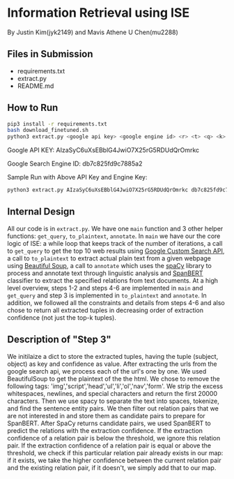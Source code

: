 # Information Retrieval using ISE
By Justin Kim(jyk2149) and Mavis Athene U Chen(mu2288)

## Files in Submission
- requirements.txt
- extract.py
- README.md

## How to Run

```bash
pip3 install -r requirements.txt
bash download_finetuned.sh
python3 extract.py <google api key> <google engine id> <r> <t> <q> <k>
```
Google API KEY: AIzaSyC6uXsEBblG4JwiO7X25rG5RDUdQrOmrkc

Google Search Engine ID: db7c825fd9c7885a2

Sample Run with Above API Key and Engine Key:

```bash
python3 extract.py AIzaSyC6uXsEBblG4JwiO7X25rG5RDUdQrOmrkc db7c825fd9c7885a2 4 .7 "bill gates microsoft" 10
```


## Internal Design

All our code is in `extract.py`. We have one `main` function and 3 other helper functions: `get_query`, `to_plaintext`, `annotate`. In `main` we have our the core logic of ISE: a while loop that keeps track of the number of iterations, a call to `get_query` to get the top 10 web results using [Google Custom Search API](https://developers.google.com/custom-search/), a call to `to_plaintext` to extract actual plain text from a given webpage using [Beautiful Soup](https://www.crummy.com/software/BeautifulSoup/bs4/doc/), a call to `annotate` which uses the [spaCy](https://spacy.io/) library to process and annotate text through linguistic analysis and [SpanBERT](https://github.com/gkaramanolakis/SpanBERT) classifier to extract the specified relations from text documents. At a high level overview, steps 1-2 and steps 4-6 are implemented in `main` and `get_query` and step 3 is implemented in `to_plaintext` and `annotate`. In addition, we followed all the constraints and details from steps 4-6 and also chose to return all extracted tuples in decreasing order of extraction confidence (not just the top-k tuples). 

## Description of "Step 3"

We initilaize a dict to store the extracted tuples, having the tuple (subject, object) as key and confidence as value. After extracting the urls from the google search api, we process each of the url's one by one. We used BeautifulSoup to get the plaintext of the the html. We chose to remove the following tags: 'img','script','head','ul','li','ol','nav','form'. We strip the excess whitespaces, newlines, and special characters and return the first 20000 characters. Then we use spacy to separate the text into spaces, tokenize, and find the sentence entity pairs. We then filter out relation pairs that we are not interested in and store them as candidate pairs to prepare for SpanBERT. After SpaCy returns candidate pairs, we used SpanBERT to predict the relations with the extraction confidence. If the extraction confidence of a relation pair is below the threshold, we ignore this relation pair. If the extraction confidence of a relation pair is equal or above the threshold, we check if this particular relation pair already exists in our map: if it exists, we take the higher confidence between the current relation pair and the existing relation pair, if it doesn't, we simply add that to our map. 
